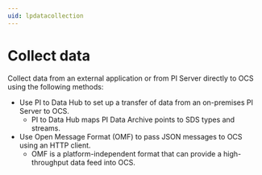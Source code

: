 ```yaml
---
uid: lpdatacollection
---
```


# Collect data

Collect data from an external application or from PI Server directly to OCS using the following methods:

* Use PI to Data Hub to set up a transfer of data from an on-premises PI Server to OCS. 
  * PI to Data Hub maps PI Data Archive points to SDS types and streams.
* Use Open Message Format (OMF) to pass JSON messages to OCS using an HTTP client. 
  * OMF is a platform-independent format that can provide a high-throughput data feed into OCS. 
